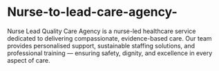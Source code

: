 # Nurse-to-lead-care-agency-
Nurse Lead Quality Care Agency is a nurse-led healthcare service dedicated to delivering compassionate, evidence-based care. Our team provides personalised support, sustainable staffing solutions, and professional training — ensuring safety, dignity, and excellence in every aspect of care.
